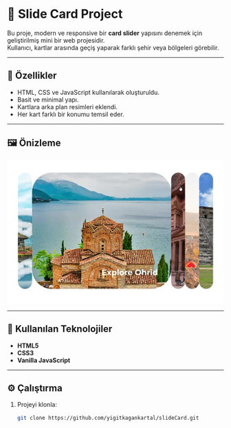 # 🌅 Slide Card Project

Bu proje, modern ve responsive bir **card slider** yapısını denemek için geliştirilmiş mini bir web projesidir.  
Kullanıcı, kartlar arasında geçiş yaparak farklı şehir veya bölgeleri görebilir.

---

## 🧩 Özellikler

- HTML, CSS ve JavaScript kullanılarak oluşturuldu.  
- Basit ve minimal yapı.  
- Kartlara arka plan resimleri eklendi.  
- Her kart farklı bir konumu temsil eder.

---

## 🖼️ Önizleme

![Slide Card Preview](./pic/prew.jpg)

---

## 🧠 Kullanılan Teknolojiler

- **HTML5**
- **CSS3**
- **Vanilla JavaScript**

---

## ⚙️ Çalıştırma

1. Projeyi klonla:
   ```bash
   git clone https://github.com/yigitkagankartal/slideCard.git

